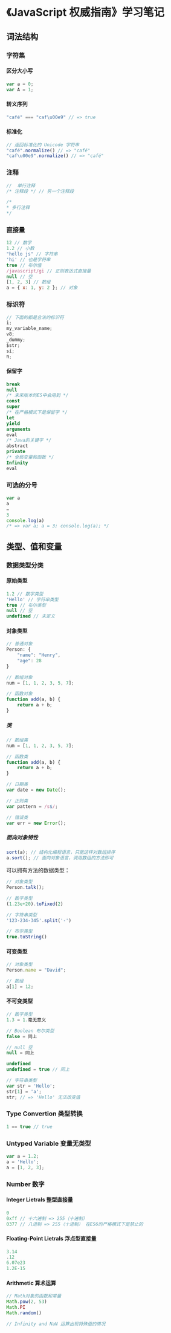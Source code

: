 # 《JavaScript 权威指南》学习笔记

## 词法结构

### 字符集

#### 区分大小写

```js
var a = 0;
var A = 1;
```

#### 转义序列

```js
"café" === "caf\u00e9" // => true
```

#### 标准化

```js
// 返回标准化的 Unicode 字符串
"café".normalize() // => "café"
"caf\u00e9".normalize() // => "café"
```

### 注释

```js
//  单行注释
/* 注释段 */ // 另一个注释段

/*
* 多行注释
*/
```

### 直接量

```js
12 // 数字
1.2 // 小数
"hello js" // 字符串
'hi' // 也是字符串
true // 布尔值
/javascript/gi // 正则表达式直接量
null // 空
[1, 2, 3] // 数组
a = { x: 1, y: 2 }; // 对象
```

### 标识符

```js
// 下面的都是合法的标识符
i;
my_variable_name;
v8;
_dummy;
$str;
sí;
π;
```

#### 保留字

```js
break
null
/* 未来版本的ES中会用到 */
const
super
/* 在严格模式下是保留字 */
let
yield
arguments
eval
/* Java的关键字 */
abstract
private
/* 全局变量和函数 */
Infinity
eval
```

### 可选的分号

```js
var a
a
=
3
console.log(a)
/* => var a; a = 3; console.log(a); */
```

## 类型、值和变量

### 数据类型分类

#### 原始类型

```javascript
1.2 // 数字类型
'Hello' // 字符串类型
true // 布尔类型
null // 空
undefined // 未定义
```

#### 对象类型

```javascript
// 普通对象
Person: {
    "name": "Henry",
    "age": 28
}

// 数组对象
num = [1, 1, 2, 3, 5, 7];

// 函数对象
function add(a, b) {
    return a + b;
}
```

##### 类

```javascript
// 数组类
num = [1, 1, 2, 3, 5, 7];

// 函数类
function add(a, b) {
    return a + b;
}

// 日期类
var date = new Date();

// 正则类
var pattern = /s$/;

// 错误类
var err = new Error();
```

##### 面向对象特性

```js
sort(a); // 结构化编程语言，只能这样对数组排序
a.sort(); // 面向对象语言，调用数组的方法即可
```

可以拥有方法的数据类型：

```javascript
// 对象类型
Person.talk();

// 数字类型
(1.23e+20).toFixed(2)

// 字符串类型
'123-234-345'.split('-')

// 布尔类型
true.toString()
```

#### 可变类型

```javascript
// 对象类型
Person.name = "David";

// 数组
a[1] = 12;
```

#### 不可变类型

```javascript
// 数字类型
1.3 = 1.毫无意义

// Boolean 布尔类型
false = 同上

// null 空
null = 同上

undefined
undefined = true // 同上

// 字符串类型
var str = 'Hello';
str[1] = 'a';
str; // => 'Hello' 无法改变值
```

### Type Convertion 类型转换

```javascript
1 == true // true
```

### Untyped Variable 变量无类型

```javascript
var a = 1.2;
a = 'Hello';
a = [1, 2, 3];
```

### Number 数字

#### Integer Lietrals 整型直接量

```javascript
0
0xff // 十六进制 => 255（十进制）
0377 // 八进制 => 255（十进制） 在ES6的严格模式下是禁止的
```

#### Floating-Point Lietrals 浮点型直接量

```javascript
3.14
.12
6.07e23
1.2E-15
```

#### Arithmetic 算术运算

```javascript
// Math对象的函数和常量
Math.pow(2, 53)
Math.PI
Math.random()
```

```javascript
// Infinity and NaN 运算出现特殊值的情况
```
